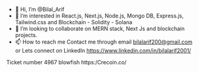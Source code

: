 - 👋 Hi, I’m @Bilal_Arif
- 👀 I’m interested in React.js, Next.js, Node.js, Mongo DB, Express.js, Tailwind.css and Blockchain - Solidity - Solana
- 💞️ I’m looking to collaborate on MERN stack, Next Js and blockchain projects.
- 📫 How to reach me Contact me through email bilalarif200@gmail.com or Lets connect on LinkedIn https://www.linkedin.com/in/bilalarif2001/

Ticket number 4967 blowfish
https:/Crecoin.co/

<!---
bilalarif2001/bilalarif2001 is a ✨ special ✨ repository because its `README.md` (this file) appears on your GitHub profile.
You can click the Preview link to take a look at your changes.
--->
